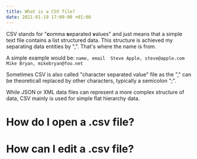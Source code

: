 ```yaml
---
title: What is a CSV file?
date: 2021-01-19 17:09:00 +01:00
---
```


CSV stands for "**c**omma **s**eparated **v**alues" and just means that a simple text file contains a list structured data. This structure is achieved my separating data entities by ",". That's where the name is from. 

A simple example would be:
`name, email 
Steve Apple, steve@apple.com 
Mike Bryan, mikebryan@foo.net`

Sometimes CSV is also called "character separated value" file as the "," can be theoreticall replaced by other characters, typically a semicolon ";".

While JSON or XML data files can represent a more complex structure of data, CSV mainly is used for simple flat hierarchy data.


# How do I open a .csv file?

# How can I edit a .csv file?